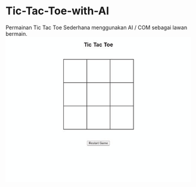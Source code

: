# Tic-Tac-Toe-with-AI
Permainan Tic Tac Toe Sederhana menggunakan AI / COM sebagai lawan bermain.
![screenshoot](https://github.com/hnifmaghfur/Tic-Tac-Toe-with-AI/blob/master/screenshoot.gif)
